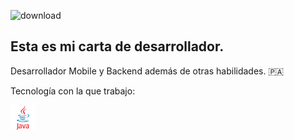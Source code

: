 ![download](https://user-images.githubusercontent.com/107338519/175184194-0e1bc2a6-3591-4530-8a8a-7ab46f5490de.png)

## Esta es mi carta de desarrollador.


Desarrollador Mobile y Backend además de otras habilidades. 🇵🇦

Tecnología con la que trabajo:

<div>
  <img src="https://github.com/devicons/devicon/blob/master/icons/java/java-original-wordmark.svg" title="Java" alt="Java" width="40" height="40"/>&nbsp;
</div>
          
